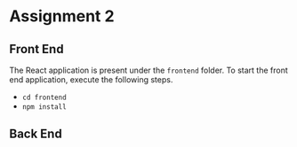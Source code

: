 # Assignment 2 


## Front End

The React application is present under the `frontend` folder. To start the front end application, execute the following steps.

- `cd frontend`
- `npm install`


## Back End


